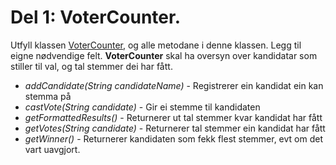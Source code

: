 # Del 1: VoterCounter. 

Utfyll klassen [VoterCounter](VoterCounter.Java), og alle metodane i denne klassen.
Legg til eigne nødvendige felt. **VoterCounter** skal ha oversyn over kandidatar som stiller til val, og tal stemmer dei har fått. 

- *addCandidate(String candidateName)* - Registrerer ein kandidat ein kan stemma på
- *castVote(String candidate)* - Gir ei stemme til kandidaten
- *getFormattedResults()* - Returnerer ut tal stemmer kvar kandidat har fått
- *getVotes(String candidate)* - Returnerer tal stemmer ein kandidat har fått
- *getWinner()* - Returnerer kandidaten som fekk flest stemmer, evt om det vart uavgjort.